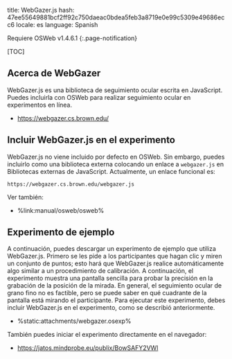 title: WebGazer.js
hash: 47ee55649881bcf2ff92c750daeac0bdea5feb3a8719e0e99c5309e49686ecc6
locale: es
language: Spanish

Requiere OSWeb v1.4.6.1
{:.page-notification}

[TOC]

## Acerca de WebGazer

WebGazer.js es una biblioteca de seguimiento ocular escrita en JavaScript. Puedes incluirla con OSWeb para realizar seguimiento ocular en experimentos en línea.

- <https://webgazer.cs.brown.edu/>

## Incluir WebGazer.js en el experimento

WebGazer.js no viene incluido por defecto en OSWeb. Sin embargo, puedes incluirlo como una biblioteca externa colocando un enlace a `webgazer.js` en Bibliotecas externas de JavaScript. Actualmente, un enlace funcional es:

```
https://webgazer.cs.brown.edu/webgazer.js
```

Ver también:

- %link:manual/osweb/osweb%

## Experimento de ejemplo

A continuación, puedes descargar un experimento de ejemplo que utiliza WebGazer.js. Primero se les pide a los participantes que hagan clic y miren un conjunto de puntos; esto hará que WebGazer.js realice automáticamente algo similar a un procedimiento de calibración. A continuación, el experimento muestra una pantalla sencilla para probar la precisión en la grabación de la posición de la mirada. En general, el seguimiento ocular de grano fino no es factible, pero se puede saber en qué cuadrante de la pantalla está mirando el participante. Para ejecutar este experimento, debes incluir WebGazer.js en el experimento, como se describió anteriormente.

- %static:attachments/webgazer.osexp%

También puedes iniciar el experimento directamente en el navegador:

- <https://jatos.mindprobe.eu/publix/BowSAFY2VWl>